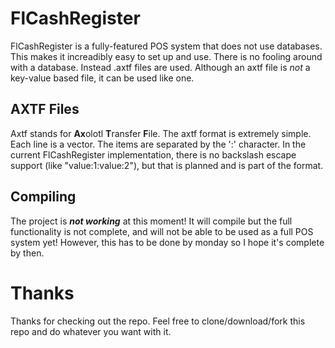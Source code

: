 # FlCashRegister

FlCashRegister is a fully-featured POS system that does not use databases. This makes it increadibly easy to set up and use. There is no fooling around with a database.
Instead .axtf files are used. Although an axtf file is *not* a key-value based file, it can be used like one.

## AXTF Files

Axtf stands for **Ax**olotl **T**ransfer **F**ile. The axtf format is extremely simple. Each line is a vector. The items are separated by the ':' character.
In the current FlCashRegister implementation, there is no backslash escape support (like "value\:1:value\:2"), but that is planned and is part of the format.

## Compiling

The project is ***not working*** at this moment! It will compile but the full functionality is not complete, and will not be able to be used as a full POS system yet!
However, this has to be done by monday so I hope it's complete by then.

# Thanks

Thanks for checking out the repo. Feel free to clone/download/fork this repo and do whatever you want with it.
